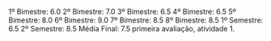 1º Bimestre: 6.0
2º Bimestre: 7.0
3º Bimestre: 6.5
4º Bimestre: 6.5
5º Bimestre: 8.0
6º Bimestre: 9.0
7º Bimestre: 8.5
8º Bimestre: 8.5
1º Semestre: 6.5
2º Semestre: 8.5 
Média Final: 7.5 primeira avaliação, atividade 1.
